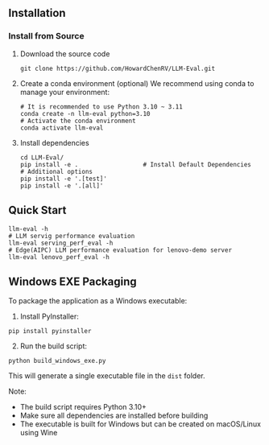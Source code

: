 ## Installation
### Install from Source
1. Download the source code
   ```shell
   git clone https://github.com/HowardChenRV/LLM-Eval.git
   ```

2. Create a conda environment (optional)
   We recommend using conda to manage your environment:
   ```shell
   # It is recommended to use Python 3.10 ~ 3.11
   conda create -n llm-eval python=3.10
   # Activate the conda environment
   conda activate llm-eval
   ```

3. Install dependencies
   ```shell
   cd LLM-Eval/
   pip install -e .                  # Install Default Dependencies
   # Additional options
   pip install -e '.[test]'
   pip install -e '.[all]'           
   ```


## Quick Start
   ```shell
   llm-eval -h
   # LLM servig performance evaluation
   llm-eval serving_perf_eval -h
   # Edge(AIPC) LLM performance evaluation for lenovo-demo server
   llm-eval lenovo_perf_eval -h
   ```

## Windows EXE Packaging

To package the application as a Windows executable:

1. Install PyInstaller:
```shell
pip install pyinstaller
```

2. Run the build script:
```shell
python build_windows_exe.py
```

This will generate a single executable file in the `dist` folder.

Note:
- The build script requires Python 3.10+
- Make sure all dependencies are installed before building
- The executable is built for Windows but can be created on macOS/Linux using Wine